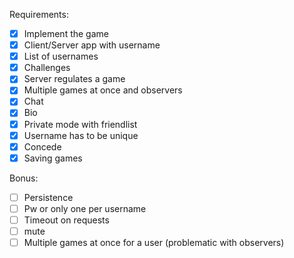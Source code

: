 Requirements:
- [x] Implement the game
- [x] Client/Server app with username
- [x] List of usernames
- [x] Challenges
- [x] Server regulates a game
- [x] Multiple games at once and observers
- [x] Chat
- [x] Bio
- [x] Private mode with friendlist
- [x] Username has to be unique
- [x] Concede
- [x] Saving games

Bonus:
- [ ] Persistence
- [ ] Pw or only one per username
- [ ] Timeout on requests
- [ ] mute
- [ ] Multiple games at once for a user (problematic with observers)
